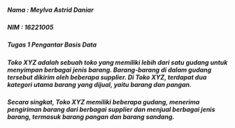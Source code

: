 ##### Nama : Meylva Astrid Daniar
##### NIM : 16221005
##### Tugas 1 Pengantar Basis Data

##### Toko XYZ adalah sebuah toko yang memiliki lebih dari satu gudang untuk menyimpan berbagai jenis barang. Barang-barang di dalam gudang tersebut dikirim oleh beberapa supplier. Di Toko XYZ, terdapat dua kategori utama barang yang dijual, yaitu barang dan pangan.
##### Secara singkat, Toko XYZ memiliki beberapa gudang, menerima pengiriman barang dari berbagai supplier dan menjual berbagai jenis barang, termasuk barang pangan dan barang sandang.

